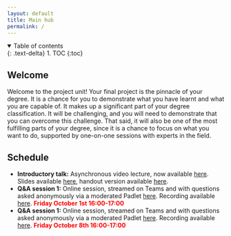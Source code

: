 ```yaml
---
layout: default
title: Main hub
permalink: /
---
```


<details open markdown="block">
<summary>
Table of contents
</summary>
{: .text-delta}
1. TOC
{:toc}
</details>

## Welcome

Welcome to the project unit! Your final project is the pinnacle of your degree.
It is a chance for you to demonstrate what you have learnt and what you are
capable of. It makes up a significant part of your degree classification. It
will be challenging, and you will need to demonstrate that you can overcome
this challenge. That said, it will also be one of the most fulfilling parts of
your degree, since it is a chance to focus on what you want to do, supported by
one-on-one sessions with experts in the field.

## Schedule

* **Introductory talk:** Asynchronous video lecture, now available [here](https://web.microsoftstream.com/video/9628bf68-c02d-4a6a-9668-a4a6c01d4463). Slides available [here](https://www.ole.bris.ac.uk/bbcswebdav/pid-5945623-dt-content-rid-22914872_2/xid-22914872_2), handout version available [here](https://www.ole.bris.ac.uk/bbcswebdav/pid-5945623-dt-content-rid-22914871_2/xid-22914871_2).
* **Q&A session 1:** Online session, streamed on Teams and with questions asked anonymously via a moderated Padlet [here](https://uob.padlet.org/johnlapinskas1/tjqg41uubt94z177). Recording available [here](https://web.microsoftstream.com/video/1588e759-2021-48d1-ae7a-64c05f7cfe8e). <span style="color:red">**Friday October 1st 16:00-17:00** </span>
* **Q&A session 1:** Online session, streamed on Teams and with questions asked anonymously via a moderated Padlet [here](https://uob.padlet.org/johnlapinskas1/wljm8s7voss6vjjg). Recording available [here](https://web.microsoftstream.com/video/c641b737-d7da-4129-bcb9-a89061e338cd). <span style="color:red">**Friday October 8th 16:00-17:00** </span>
